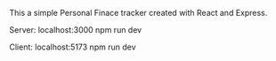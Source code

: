 This a simple Personal Finace tracker created with React and Express.

Server: localhost:3000
npm run dev

Client: localhost:5173
npm run dev
